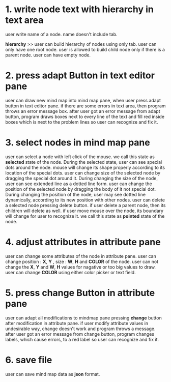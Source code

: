 # 1. write node text with hierarchy in text area #
user write name of a node. name doesn't include tab.

__hierarchy__ >> 
user can build hierarchy of nodes using only tab.
user can only have one root node.
user is allowed to build child node only if there is a parent node.
user can have empty node.

# 2. press adapt Button in text editor pane #
user can draw new mind map into mind map pane, when user press adapt button in text editor pane.
if there are some errors in text area, then program throws an error message box.
after user got an error message from adapt button, program draws boxes next to every line of the text and fill red inside boxes which is next to the problem lines so user can recognize and fix it.

# 3. select nodes in mind map pane #
user can select a node with left click of the mouse. we call this state as __selected__ state of the node.
During the selected state, user can see special dots around the node.
mouse will change its shape properly according to its location of the special dots.
user can change size of the selected node by dragging the special dot around it.
During changing the size of the node, user can see extended line as a dotted line form.
user can change the position of the selected node by dragging the body of it not special dot.
During changing the position of the node, user may see dotted line dynamically, according to its new position with other nodes.
user can delete a selected node pressing delete button. 
if user delete a parent node, then its children will delete as well.
if user move mouse over the node, its boundary will change for user to recognize it. we call this state as __pointed__ state of the node.

# 4. adjust attributes in attribute pane #
user can change some attributes of the node in attribute pane.
user can change position : __X__, __Y__ , size : __W__, __H__ and __COLOR__ of the node.
user can not change the __X__, __Y__ and __W__, __H__ values for nagative or too big values to draw.
user can change __COLOR__ using either color picker or text field.

# 5. press change Button in attribute pane #
user can adapt all modifications to mindmap pane pressing __change__ button after modification in attribute pane.
if user modify attribute values in undesirable way, 
 change doesn't work and program throws a message. 
 after user got an error message from change button, program changes labels, which cause errors, to a red label so user can recognize and fix it.
 
# 6. save file #
user can save mind map data as __json__ format.



